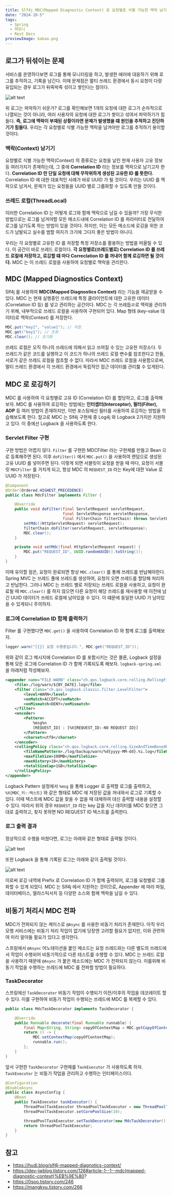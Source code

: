 ```yaml
---
title: Slf4j MDC(Mapped Diagnostic Context) 로 요청별로 식별 가능한 맥락 남기기
date: "2024-10-5"
tags:
  - Spring
  - 하모니
  - Rest Docs
previewImage: kakao.png
---
```


## 로그가 뒤섞이는 문제 

서비스를 운영하다보면 로그를 통해 모니터링을 하고, 발생한 애러에 대응하기 위해 로그를 추적하고, 기록을 남긴다. 이때 문제점은 멅티 쓰레드 환경에서 동시 요청이 다량 유입되는 경우 로그가 뒤죽박죽 섞이고 쌓인다는 점이다. 


![alt text](image.png)

위 로그는 파악하기 쉬운가? 로그를 확인해보면 1개의 요청에 대한 로그가 순차적으로 나열되는 것이 아니라, 여러 사용자의 요청에 대한 로그가 쌓이고 섞여서 파악하기가 힘들다. **즉, 로그에 맥락이 부재된 상황이라면 문제가 발생했을 떄 원인을 추적하고 진단하기가 힘들다.** 우리는 각 요청별로 식별 가능한 맥락을 남겨아만 로그를 추적하기 용이할 것이다.

### 맥락(Context) 남기기

요청별로 식별 가능한 맥락(Context) 의 종류로는 요청을 날린 현재 사용자 고유 정보등 여러가지가 존재하는데, 그 중에 **Correlation ID** 라는 정보를 맥락으로 남기고자 한다.  **Correlation ID 란 단일 요청에 대해 무작위하게 생성된 고유한 ID 를 뜻한다.** Correlation ID 에 대한 대표적인 사례가 바로 UUID 가 될 것이다. 우리는 UUID 를 맥락으로 남겨서, 문제가 있는 요청들을 UUID 별로 그룹화할 수 있도록 만들 것이다.

### 쓰레드 로컬(ThreadLocal)

이러한 Correlation ID 는 어떻게 로그와 함께 맥락으로 남길 수 있을까? 가장 무식한 방법으로는 로그를 남겨야할 모든 메소드내에 Correlation ID 를 파라미터로 전달하여 로그를 남기도록 하는 방법이 있을 것이다. 하지만, 이는 모든 메소드에 로깅을 위한 코드가 남발되고 실수를 범할 여지가 크기에 그다지 좋은 방법이 아니다.

우리는 각 요청별로 고유한 ID 를 저장할 특정 저장소를 활용하는 방법을 떠올릴 수 있다. 이 공간이 바로 쓰레드 로컬이다. **각 요청별로(쓰레드별로) Correlation ID 를 쓰레드 로컬에 저장하고, 로깅할 떄 마다 Correclation ID 를 꺼내어 함께 로깅하면 될 것이다.**  MDC 는 이 쓰레드 로컬을 사용하여 요청별로 맥락을 관리한다.

## MDC (Mapped Diagnostics Context)

Slf4j 를 사용하여 **MDC(Mapped Diagnostics Context)** 라는 기능을 제공받을 수 있다. MDC 는 현재 실행중인 쓰레드에 특정 클라이언트에 대한 고유한 데이터 (Correlation ID 등) 를 넣고 관리하는 공간이다. MDC 는 각 쓰레듭ㄹ로 맥락을 관리하기 위해, 내부적으로 쓰레드 로컬을 사용하여 구현되어 있다. Map 형태 (key-value 데이터)로 맥락(Context) 를 저장한다. 

~~~java
MDC.put("key1", "value1"); // 저장
MDC.get("key1"); // 조회
MDC.clear(); // 초기화
~~~

쓰레드 로컬은 오직 하나의 쓰레드에 의해서 읽고 쓰여질 수 있는 고유한 저장소다. 두 쓰레드가 같은 코드를 실행하고 이 코드가 하나의 쓰레드 로컬 변수를 참조한다고 한들, 서로가 같은 쓰레드 로컬을 참조할 수 없다. 따라서 MDC 쓰레드 로컬을 사용함으로써, 멀티 쓰레드 환경에서 각 쓰레드 환경에서 독립적인 접근 데이터를 관리핧 수 있게된다. 

## MDC 로 로깅하기

MDC 를 사용하여 각 요청별로 고유 ID (Correlation ID) 를 할당하고, 로그를 출력해보자. MDC 를 사용하여 로깅하는 방법에는 **인터셉터(Interceptor), 필터(Filter), AOP** 등 여러 방법이 존재하지만, 이번 포스팅에선 필터를 사용하여 로깅하는 방법을 학습해보도록 한다. 참고로 MDC 는 Slf4j 구현체 중 Log4j 와 Logback 2가지만 지원하고 있다. 이 중에선 Logback 을 사용하도록 한다.

### Servlet Filter 구현

구현 방법은 어렵지 않다. `Filter` 를 구현한 MDCFilter 라는 구현체를 만들고 Bean 으로 등록해주면 된다. 이후 `doFilter()` 에서 `MDC.put()` 을 사용하여 랜덤으로 생성된 고유 UUID 를 넣어주면 된다. 이렇게 되면 서블릿이 요청을 받을 때 마다, 요청이 서블릿 `MDCFilter` 를 거치게 되고, 항상 MDC 의 `REQUEST_ID` 라는 Key에 대한 Value 로 UUID 가 저장된다.

~~~java
@Component
@Order(Ordered.HIGHEST_PRECEDENCE)
public class MdcFilter implements Filter {

    @Override
    public void doFilter(final ServletRequest servletRequest,
                         final ServletResponse servletResponse,
                         final FilterChain filterChain) throws ServletException, IOException {
        setMdc((HttpServletRequest) servletRequest);
        filterChain.doFilter(servletRequest, servletResponse);
        MDC.clear();
    }

    private void setMdc(final HttpServletRequest request) {
        MDC.put("REQUEST_ID", UUID.randomUUID().toString());
    }
}
~~~

이때 유의할 점은, 요청이 완료되면 항상 `MDC.clear()` 를 통해 쓰레드를 반납해야한다. Spring MVC 는 쓰레드 풀에 쓰레드를 생성하여, 요청이 오면 쓰레드를 할당해 처리하고 반납한다. 그러나 MDC 는 쓰레드 별로 저장되는 쓰레드 로컬을 사용하고, 요청이 완료될 때 `MDC.clear()` 를 하지 않으면 다른 요청이 해당 쓰레드를 재사용할 때 이전에 남긴 UUID 데이터가 쓰레드 로컬에 남아있을 수 있다. 이 떄문에 동일한 UUID 가 남아있을 수 있게되니 주의하자.

### 로그에 Correlation ID 함께 출력하기 

Filter 를 구현했다면 `MDC.get()` 을 사용하여 Correlation ID 와 함께 로그를 출력해보자. 

~~~java
logger.warn("[{}] 요청 수행중입니다.", MDC.get("REQUEST_ID"));
~~~

위와 같이 로그 메시지에 Correlation ID 를 포함시키는 것은 몰론, Logback 설정을 통해 모든 로그에 Correlation ID 가 함께 기록되도록 해보자. `logback-spring.xml` 을 아래처럼 작성해보자.

~~~xml
<appender name="FILE-WARN" class="ch.qos.logback.core.rolling.RollingFileAppender">
    <file>./log/warn/${BY_DATE}.log</file>
    <filter class="ch.qos.logback.classic.filter.LevelFilter">
        <level>WARN</level>
        <onMatch>ACCEPT</onMatch>
        <onMismatch>DENY</onMismatch>
    </filter>
    <encoder>
        <Pattern>
            %msg%n
            [REQUEST_ID] : [%X{REQUEST_ID:-NO REQUEST ID}]
        </Pattern>
        <charset>utf8</charset>
    </encoder>
    <rollingPolicy class="ch.qos.logback.core.rolling.SizeAndTimeBasedRollingPolicy">
        <fileNamePattern>./log/backup/warn/%d{yyyy-MM-dd}.%i.log</fileNamePattern>
        <maxFileSize>100MB</maxFileSize>
        <maxHistory>10</maxHistory>
        <totalSizeCap>1GB</totalSizeCap>
    </rollingPolicy>
</appender>
~~~

Logback Pattern 설정에서 `%msg` 을 통해 Logger 로 출력할 로그를 출력하고, `%X{MDC_키:-텍스트}` 와 같은 형태로 MDC 에 저장된 값을 꺼내와서 로그로 기록할 수 있다. 이때 텍스트에 MDC 값을 찾을 수 없을 때 대체하여 대신 출력할 내용을 설정할 수 있다. 따라서 위의 경우 `REQUEST_ID` 라는 key 값을 지닌 데이터를 MDC 찾으면 그대로 출력하고, 찾지 못하면 NO REQUEST ID 텍스트를 출력한다.

### 로그 출력 결과

정상적으로 수행을 마쳤다면, 로그는 아래와 같은 형태로 출력될 것이다.

![alt text](image-4.png)

또한 Logback 을 통해 기록된 로그는 아래와 같이 출력될 것이다. 

![alt text](image-2.png)

이로써 로깅 내역에 Prefix 로 Correlation ID 가 함께 출력되어, 로그를 요청별로 그룹화할 수 있게 되었다. MDC 는 Slf4j 에서 지원하는 것이므로, Appender 에 따라 파일, 데이터베이스, 엘라스틱서치 등 다양한 소스와 함께 맥락을 남길 수 있다. 

## 비동기 처리시 MDC 전파

MDC가 전파되지 않는 케이스로 `@Async` 를 사용한 비동기 처리가 존재한다. 아직 우리 모행 서비스에는 비동기 처리 작업이 없기에 당장엔 고려할 필요가 없지만, 이와 관련하여 미리 알아둘 필요가 있다고 생각한다. 

스프링에서 `@Async` 어노테이션을 붙인 메소드는 요청 쓰레드와는 다른 별도의 쓰레드에서 작업이 수행되어 비동기적으로 다른 테스트를 수행할 수 있다. MDC 는 쓰레드 로컬을 사용하기 때문에 `@Async` 가 붙은 메소드에는 MDC 가 전파되지 않는다. 이를위해 비동기 작업을 수행하는 쓰레드에 MDC 를 전파할 방법이 필요하다.

### TaskDecorator

스프링에선 `TaskDecorator` 비동기 작업이 수행되기 이전/이후의 작업을 데코레이트 할 수 있다. 이를 구현하여 비동기 작업이 수행되는 쓰레드에 MDC 를 복제할 수 있다.

~~~java
public class MdcTaskDecorator implements TaskDecorator {

    @Override
    public Runnable decorate(final Runnable runnable) {
        final Map<String, String> copyOfContextMap = MDC.getCopyOfContextMap();
        return () -> {
            MDC.setContextMap(copyOfContextMap);
            runnable.run();
        };
    }
}
~~~

앞서 구현한 `TaskDecorator` 구현체를 `TaskExecutor` 가 사용하도록 하자. `TaskExecutor` 는 비동기 작업을 관리하고 수행하는 인터페이스이다. 

~~~java
@Configuration
@EnableAsync
public class AsyncConfig {
    @Bean
    public TaskExecutor taskExecutor() {
        ThreadPoolTaskExecutor threadPoolTaskExecutor = new ThreadPoolTaskExecutor();
        threadPoolTaskExecutor.setCorePoolSize(10);

        threadPoolTaskExecutor.setTaskDecorator(new MdcTaskDecorator());
        return threadPoolTaskExecutor;
    }
}
~~~

## 참고

- https://hudi.blog/slf4j-mapped-diagnotics-context/
- https://dev-jwblog.tistory.com/126#article-1--1--mdc(mapped-diagnostic-context)%EB%9E%80?
- https://0soo.tistory.com/246
- https://mangkyu.tistory.com/266